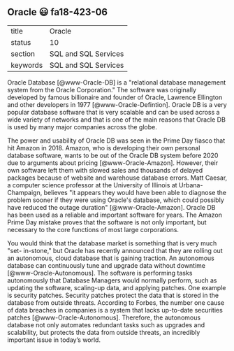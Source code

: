 ## Oracle :smiley: fa18-423-06


|          |                      |
| -------- | -------------------- |
| title    | Oracle               | 
| status   | 10                   |
| section  | SQL and SQL Services |
| keywords | SQL and SQL Services |


Oracle Database [@www-Oracle-DB] is a "relational database management system
from the Oracle Corporation." The software was originally developed by famous
billionaire and founder of Oracle, Lawrence Ellington and other developers in
1977 [@www-Oracle-Defintion]. Oracle DB is a very popular database software that
is very scalable and can be used across a wide variety of networks and that is
one of the main reasons that Oracle DB is used by many major companies across
the globe. 

The power and usability of Oracle DB was seen in the Prime Day fiasco
that hit Amazon in 2018. Amazon, who is developing their own personal database
software, wants to be out of the Oracle DB system before 2020 due to arguments
about pricing [@www-Oracle-Amazon]. However, their own software left them with
slowed sales and thousands of delayed packages because of website and warehouse
database errors. Matt Caesar, a computer science professor at the University of
Illinois at Urbana-Champaign, believes "it appears they would have been able to
diagnose the problem sooner if they were using Oracle's database, which could
possibly have reduced the outage duration" [@www-Oracle-Amazon]. Oracle DB has
been used as a reliable and important software for years. The Amazon Prime Day
mistake proves that the software is not only important, but necessary to the
core functions of most large corporations.  

You would think that the database market is something that is very much "set-
in-stone," but Oracle has recently announced that they are rolling out an 
autonomous, cloud database that is gaining traction. An autonomous database
can continuously tune and upgrade data without downtime 
[@www-Oracle-Autonomous]. The software is performing tasks autonomously that 
Database Managers would normally perform, such as updating the software, 
scaling-up data, and applying patches. One example is security patches. 
Security patches protect the data that is stored in the database from outside
threats. According to Forbes, the number one cause of data breaches in 
companies is a system that lacks up-to-date securities patches 
[@www-Oracle-Autonomous]. Therefore, the autonomous database not only automates
redundant tasks such as upgrades and scalability, but protects the data from
outside threats, an incredibly important issue in today’s world.



